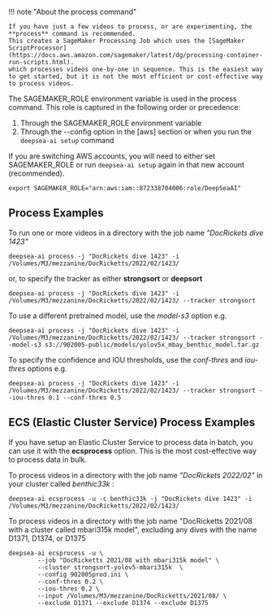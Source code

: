 !!! note "About the process command"

    If you have just a few videos to process, or are experimenting, the **process** command is recommended.
    This creates a SageMaker Processing Job which uses the [SageMaker ScriptProcessor](https://docs.aws.amazon.com/sagemaker/latest/dg/processing-container-run-scripts.html).
    which processes videos one-by-one in sequence. This is the easiest way to get started, but it is not the most efficient or cost-effective way to process videos.
 
The SAGEMAKER_ROLE environment variable is used in the process command. This role is captured in the following order or precedence:
1. Through the SAGEMAKER_ROLE environment variable
2. Through the --config option in the [aws] section or when you run the ``deepsea-ai setup`` command

If you are switching AWS accounts, you will need to either set SAGEMAKER_ROLE  or run ``deepsea-ai setup`` again in that new account (recommended).

```
export SAGEMAKER_ROLE="arn:aws:iam::872338704006:role/DeepSeaAI"
```

## Process Examples

To run one or more videos in a directory with the job name *"DocRickets dive 1423"*  

```
deepsea-ai process -j "DocRickets dive 1423" -i /Volumes/M3/mezzanine/DocRicketts/2022/02/1423/ 
```

or, to specify the tracker as either **strongsort** or **deepsort**

```
deepsea-ai process -j "DocRickets dive 1423" -i /Volumes/M3/mezzanine/DocRicketts/2022/02/1423/ --tracker strongsort 
```

To use a different pretrained model, use the *model-s3* option e.g.

```
deepsea-ai process -j "DocRickets dive 1423" -i /Volumes/M3/mezzanine/DocRicketts/2022/02/1423/ --tracker strongsort --model-s3 s3://902005-public/models/yolov5x_mbay_benthic_model.tar.gz
```

To specify the confidence and IOU thresholds, use the *conf-thres* and *iou-thres* options e.g.

```
deepsea-ai process -j "DocRickets dive 1423" -i /Volumes/M3/mezzanine/DocRicketts/2022/02/1423/ --tracker strongsort --iou-thres 0.1 --conf-thres 0.5
```

## ECS (Elastic Cluster Service) Process Examples

If you have setup an Elastic Cluster Service to process data in batch, you can use it with the **ecsprocess**
option. This is the most cost-effective way to process data in bulk.

To process videos in a directory with the job name *"DocRickets 2022/02"* in your cluster called *benthic33k* : 

```
deepsea-ai ecsprocess -u -c benthic33k -j "DocRickets dive 1423" -i /Volumes/M3/mezzanine/DocRicketts/2022/02/1423/ 
```

To process videos in a directory with the job name "DocRicketts 2021/08 with a cluster called mbari315k model", excluding any dives with the name D1371, D1374, or D1375

```
deepsea-ai ecsprocess -u \
        --job "DocRicketts 2021/08 with mbari315k model" \
        --cluster strongsort-yolov5-mbari315k  \
        --config 902005prod.ini \
        --conf-thres 0.2 \
        --iou-thres 0.2 \
        --input /Volumes/M3/mezzanine/DocRicketts/2021/08/ \
        --exclude D1371 --exclude D1374 --exclude D1375
```